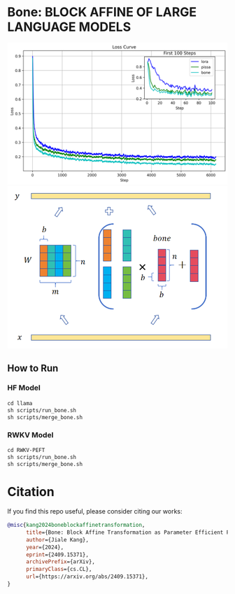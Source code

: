 # Bone: BLOCK AFFINE OF LARGE LANGUAGE MODELS
![Loss](./assets/llama2-7b.png)![Bone](./assets/bone-col.png)
## How to Run
### HF Model
```
cd llama
sh scripts/run_bone.sh
sh scripts/merge_bone.sh
```
### RWKV Model
```
cd RWKV-PEFT
sh scripts/run_bone.sh
sh scripts/merge_bone.sh
```


# Citation
If you find this repo useful, please consider citing our works:
```bib
@misc{kang2024boneblockaffinetransformation,
      title={Bone: Block Affine Transformation as Parameter Efficient Fine-tuning Methods for Large Language Models}, 
      author={Jiale Kang},
      year={2024},
      eprint={2409.15371},
      archivePrefix={arXiv},
      primaryClass={cs.CL},
      url={https://arxiv.org/abs/2409.15371}, 
}
